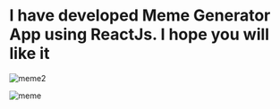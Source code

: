 # I have developed Meme Generator App using ReactJs. I hope you will like it


![meme2](https://user-images.githubusercontent.com/95397948/150266894-741c5326-90df-4425-98b3-6dbdd896f5f7.png)



![meme](https://user-images.githubusercontent.com/95397948/150266903-e4452fb3-4146-462d-9c08-ecda67581dc4.png)


